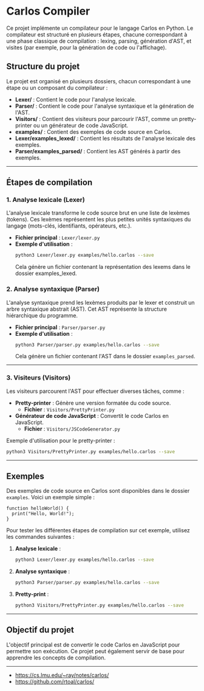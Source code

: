 # Carlos Compiler

Ce projet implémente un compilateur pour le langage Carlos en Python. Le compilateur est structuré en plusieurs étapes, chacune correspondant à une phase classique de compilation : lexing, parsing, génération d'AST, et visites (par exemple, pour la génération de code ou l'affichage).

## Structure du projet

Le projet est organisé en plusieurs dossiers, chacun correspondant à une étape ou un composant du compilateur :

- **Lexer/** : Contient le code pour l'analyse lexicale.
- **Parser/** : Contient le code pour l'analyse syntaxique et la génération de l'AST.
- **Visitors/** : Contient des visiteurs pour parcourir l'AST, comme un pretty-printer ou un générateur de code JavaScript.
- **examples/** : Contient des exemples de code source en Carlos.
- **Lexer/examples_lexed/** : Contient les résultats de l'analyse lexicale des exemples.
- **Parser/examples_parsed/** : Contient les AST générés à partir des exemples.

---

## Étapes de compilation

### 1. Analyse lexicale (Lexer)

L'analyse lexicale transforme le code source brut en une liste de lexèmes (tokens). Ces lexèmes représentent les plus petites unités syntaxiques du langage (mots-clés, identifiants, opérateurs, etc.).

- **Fichier principal** : `Lexer/lexer.py`
- **Exemple d'utilisation** :
  ```bash
  python3 Lexer/lexer.py examples/hello.carlos --save
  ```
  Cela génère un fichier contenant la représentation des lexems dans le dossier examples_lexed.

### 2. Analyse syntaxique (Parser)

L'analyse syntaxique prend les lexèmes produits par le lexer et construit un arbre syntaxique abstrait (AST). Cet AST représente la structure hiérarchique du programme.

- **Fichier principal** : `Parser/parser.py`
- **Exemple d'utilisation** :
  ```bash
  python3 Parser/parser.py examples/hello.carlos --save
  ```
  Cela génère un fichier contenant l'AST dans le dossier `examples_parsed`.

---

### 3. Visiteurs (Visitors)

Les visiteurs parcourent l'AST pour effectuer diverses tâches, comme :

- **Pretty-printer** : Génère une version formatée du code source.
  - **Fichier** : `Visitors/PrettyPrinter.py`
- **Générateur de code JavaScript** : Convertit le code Carlos en JavaScript.
  - **Fichier** : `Visitors/JSCodeGenerator.py`

Exemple d'utilisation pour le pretty-printer :

```bash
python3 Visitors/PrettyPrinter.py examples/hello.carlos --save
```

---

## Exemples

Des exemples de code source en Carlos sont disponibles dans le dossier `examples`. Voici un exemple simple :

```carlos
function helloWorld() {
  print("Hello, World!");
}
```

Pour tester les différentes étapes de compilation sur cet exemple, utilisez les commandes suivantes :

1. **Analyse lexicale** :

   ```bash
   python3 Lexer/lexer.py examples/hello.carlos --save
   ```

2. **Analyse syntaxique** :

   ```bash
   python3 Parser/parser.py examples/hello.carlos --save
   ```

3. **Pretty-print** :
   ```bash
   python3 Visitors/PrettyPrinter.py examples/hello.carlos --save
   ```

---

## Objectif du projet

L'objectif principal est de convertir le code Carlos en JavaScript pour permettre son exécution. Ce projet peut également servir de base pour apprendre les concepts de compilation.

---

- https://cs.lmu.edu/~ray/notes/carlos/
- https://github.com/rtoal/carlos/
